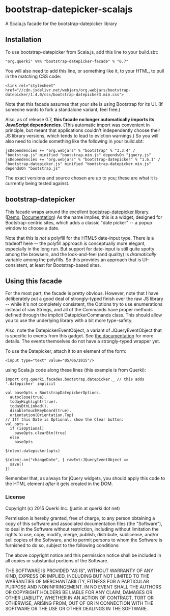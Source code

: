 # bootstrap-datepicker-scalajs

A Scala.js facade for the bootstrap-datepicker library

## Installation

To use bootstrap-datepicker from Scala.js, add this line to your build.sbt:
```
"org.querki" %%% "bootstrap-datepicker-facade" % "0.7"
```
You will also need to add this line, or something like it, to your HTML, to pull in the matching CSS code:
```
<link rel="stylesheet" href="//cdn.jsdelivr.net/webjars/org.webjars/bootstrap-datepicker/1.4.0/css/bootstrap-datepicker3.min.css">
```
Note that this facade assumes that your site is using Bootstrap for its UI. (If someone wants to fork a standalone variant, feel free.)

Also, as of release 0.7, **this facade no longer automatically imports its JavaScript dependencies**. (This automatic import was convenient in principle, but meant that applications couldn't independently choose their JS library versions, which tends to lead to eviction warnings.) So you will also need to include something like the following in your build.sbt:
```
jsDependencies += "org.webjars" % "bootstrap" % "3.3.4" / "bootstrap.js" minified "bootstrap.min.js" dependsOn "jquery.js"
jsDependencies += "org.webjars" % "bootstrap-datepicker" % "1.6.1" / "bootstrap-datepicker.js" minified "bootstrap-datepicker.min.js" dependsOn "bootstrap.js"
```
The exact versions and source chosen are up to you; these are what it is currently being tested against.

## bootstrap-datepicker

This facade wraps around the excellent [bootstrap-datepicker library](https://github.com/eternicode/bootstrap-datepicker). ([Demo](http://eternicode.github.io/bootstrap-datepicker/); [Documentation](http://bootstrap-datepicker.readthedocs.org/en/latest/index.html)) As the name implies, this is a widget, designed for Bootstrap-centric sites, which adds a classic "date picker" -- a popup window to choose a date.

Note that this is *not* a polyfill for the HTML5 date-input type. There is a tradeoff here -- the polyfill approach is conceptually more elegant, especially in the long run. But support for date-input is still quite spotty among the browsers, and the look-and-feel (and quality) is *dramatically* variable among the polyfills. So this provides an approach that is UI-consistent, at least for Bootstrap-based sites.

## Using this facade

For the most part, the facade is pretty obvious. However, note that I have deliberately put a good deal of strongly-typed finish over the raw JS library -- while it's not completely consistent, the Options try to use enumerations instead of raw Strings, and all of the Commands have proper methods defined through the implicit DatepickerCommands class. This should allow you to use the underlying library with a bit more type-safety. 

Also, note the DatepickerEventObject, a variant of JQueryEventObject that is specific to events from this gadget. See [the documentation](http://bootstrap-datepicker.readthedocs.org/en/latest/events.html) for more details. The events themselves do not have a strongly-typed wrapper yet.

To use the Datepicker, attach it to an element of the form:
```
<input type="text" value="05/06/2015"/>
```
using Scala.js code along these lines (this example is from Querki):
```
import org.querki.facades.bootstrap.datepicker._ // this adds '.datepicker' implicit

val baseOpts = BootstrapDatepickerOptions.
  autoclose(true).
  todayHighlight(true).
  todayBtnLinked().
  disableTouchKeyboard(true).
  orientation(Orientation.Top)
// Iff this Date is Optional, show the Clear button:
val opts = 
  if (isOptional)
    baseOpts.clearBtn(true)
  else
    baseOpts
    
$(elem).datepicker(opts)

$(elem).on("changeDate", { rawEvt:JQueryEventObject =>
  save()
})
```
Remember that, as always for jQuery widgets, you should apply this code to the HTML element *after* it gets created in the DOM.

### License

Copyright (c) 2015 Querki Inc. (justin at querki dot net)

Permission is hereby granted, free of charge, to any person obtaining a copy of this software and associated documentation files (the "Software"), to deal in the Software without restriction, including without limitation the rights to use, copy, modify, merge, publish, distribute, sublicense, and/or sell copies of the Software, and to permit persons to whom the Software is furnished to do so, subject to the following conditions:

The above copyright notice and this permission notice shall be included in all copies or substantial portions of the Software.

THE SOFTWARE IS PROVIDED "AS IS", WITHOUT WARRANTY OF ANY KIND, EXPRESS OR IMPLIED, INCLUDING BUT NOT LIMITED TO THE WARRANTIES OF MERCHANTABILITY, FITNESS FOR A PARTICULAR PURPOSE AND NONINFRINGEMENT. IN NO EVENT SHALL THE AUTHORS OR COPYRIGHT HOLDERS BE LIABLE FOR ANY CLAIM, DAMAGES OR OTHER LIABILITY, WHETHER IN AN ACTION OF CONTRACT, TORT OR OTHERWISE, ARISING FROM, OUT OF OR IN CONNECTION WITH THE SOFTWARE OR THE USE OR OTHER DEALINGS IN THE SOFTWARE.

